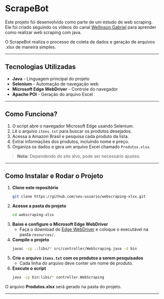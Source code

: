 # ScrapeBot

Este projeto foi desenvolvido como parte de um estudo de web scraping. Ele foi criado seguindo os vídeos do canal [Wellinson Gabriel](https://www.youtube.com/@wellinson) para aprender como realizar web scraping com java.

O ScrapeBot realiza o processo de coleta de dados e geração de arquivos .xlsx de maneira simples.

---

## Tecnologias Utilizadas

- **Java** - Linguagem principal do projeto
- **Selenium** - Automação de navegação web
- **Microsoft Edge WebDriver** - Controle do navegador
- **Apache POI** - Geração do arquivo Excel

---

## Como Funciona?

1. O script abre o navegador Microsoft Edge usando Selenium.
2. Lê o arquivo `itens.txt` para buscar os produtos desejados.
3. Acessa a Amazon Brasil e pesquisa cada produto da lista.
4. Extrai informações dos produtos, incluindo nome e preço.
5. Organiza os dados e gera um arquivo Excel chamado `Produtos.xlsx`.

> **Nota:** Dependendo do site alvo, pode ser necessário ajustes.

---

## Como Instalar e Rodar o Projeto

1. **Clone este repositório**
   ```sh
   git clone https://github.com/seu-usuario/webscraping-xlsx.git
   ```
2. **Acesse a pasta do projeto**
   ```sh
   cd webscraping-xlsx
   ```
3. **Baixe e configure o Microsoft Edge WebDriver**
   - Faça o download do [Edge WebDriver](https://developer.microsoft.com/en-us/microsoft-edge/tools/webdriver/) e coloque o executável na pasta `resources/`.
4. **Compile o projeto**
   ```sh
   javac -cp .:libs/* src/controller/WebScraping.java -d bin
   ```
5. **Crie o arquivo `itens.txt` com os produtos a serem pesquisados**
   - Cada linha do arquivo deve conter um nome de produto.
6. **Execute o script**
   ```sh
   java -cp bin:libs/* controller.WebScraping
   ```

O arquivo **Produtos.xlsx** será gerado na pasta do projeto.

---

